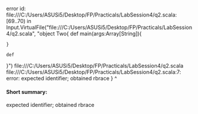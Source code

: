 error id: file:///C:/Users/ASUSi5/Desktop/FP/Practicals/LabSession4/q2.scala:[69..70) in Input.VirtualFile("file:///C:/Users/ASUSi5/Desktop/FP/Practicals/LabSession4/q2.scala", "object Two{
    def main(args:Array[String]){

    }

    def 
}")
file:///C:/Users/ASUSi5/Desktop/FP/Practicals/LabSession4/q2.scala
file:///C:/Users/ASUSi5/Desktop/FP/Practicals/LabSession4/q2.scala:7: error: expected identifier; obtained rbrace
}
^
#### Short summary: 

expected identifier; obtained rbrace